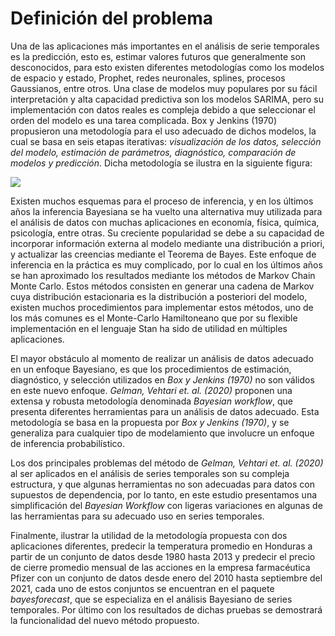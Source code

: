 # Definición del problema

Una de las aplicaciones más importantes en el análisis de serie temporales es la predicción, esto es, estimar valores futuros que generalmente son desconocidos,
para esto existen diferentes metodologías como los modelos de espacio y estado, Prophet, redes neuronales, splines, procesos Gaussianos, entre otros.
Una clase de modelos muy populares por su fácil interpretación y alta capacidad predictiva son los modelos SARIMA, pero su implementación con datos 
reales es compleja debido a que seleccionar el orden del modelo es una tarea complicada. Box y Jenkins (1970) propusieron una metodología para el uso 
adecuado de dichos modelos, la cual se basa en seis etapas iterativas: *visualización de los datos, selección del modelo, estimación de parámetros, diagnóstico,
comparación de modelos y predicción*. Dicha metodología se ilustra en la siguiente figura:

![](https://github.com/Andres-Dala/Seminario_de_Investigacion_MM700/blob/main/Figuras/BJ.png ) 

Existen muchos esquemas para el proceso de inferencia, y en los últimos años la inferencia Bayesiana se ha vuelto una alternativa muy utilizada para el 
análisis de datos con muchas aplicaciones en economía, física, química, psicología, entre otras. Su creciente popularidad se debe a su capacidad de incorporar 
información externa al modelo mediante una distribución a priori, y actualizar las creencias mediante el Teorema de Bayes. Este enfoque de inferencia en 
la práctica es muy complicado, por lo cual en los últimos años se han aproximado los resultados mediante los métodos de Markov Chain Monte Carlo. Estos métodos
consisten en generar una cadena de Markov cuya distribución estacionaria es la distribución a posteriori del modelo, existen muchos procedimientos para implementar
estos métodos, uno de los más comunes es el Monte-Carlo Hamiltoneano que por su flexible implementación en el lenguaje Stan ha sido de utilidad en múltiples 
aplicaciones.
	
El mayor obstáculo al momento de realizar un análisis de datos adecuado en un enfoque Bayesiano, es que los procedimientos de estimación, diagnóstico, y 
selección utilizados en *Box y Jenkins (1970)* no son válidos en este nuevo enfoque. *Gelman, Vehtari et. al. (2020)* proponen una extensa y robusta metodología 
denominada *Bayesian workflow*, que presenta diferentes herramientas para un análisis de datos adecuado. Esta metodología se basa en la  propuesta por
*Box y Jenkins (1970)*, y se generaliza para cualquier tipo de modelamiento que involucre un enfoque de inferencia probabilístico.

Los dos principales problemas del método de *Gelman, Vehtari et. al. (2020)* al ser aplicados en el análisis de series temporales son su compleja estructura,
y que algunas herramientas no son adecuadas para datos con supuestos de dependencia, por lo tanto, en este estudio presentamos una simplificación del
*Bayesian Workflow*  con ligeras variaciones en algunas de las herramientas para su adecuado uso en series temporales.

Finalmente,  ilustrar la utilidad de la metodología  propuesta con dos aplicaciones diferentes, predecir la temperatura promedio en Honduras a partir de un 
conjunto de datos desde 1980 hasta 2013 y predecir el precio de cierre promedio mensual de las acciones en la empresa farmacéutica Pfizer con un conjunto de 
datos desde enero del 2010 hasta septiembre del 2021, cada uno de estos conjuntos se encuentran en el paquete *bayesforecast*, que se especializa 
en el análisis Bayesiano de series temporales. 
Por último con los resultados de dichas pruebas se demostrará la funcionalidad del nuevo método propuesto.
